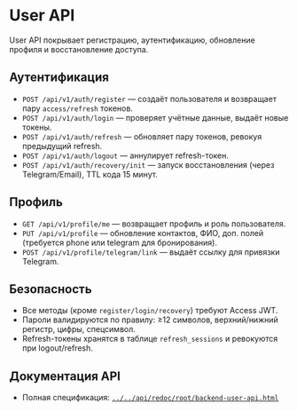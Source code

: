 # User API

User API покрывает регистрацию, аутентификацию, обновление профиля и восстановление доступа.

## Аутентификация

- `POST /api/v1/auth/register` — создаёт пользователя и возвращает пару `access/refresh` токенов.
- `POST /api/v1/auth/login` — проверяет учётные данные, выдаёт новые токены.
- `POST /api/v1/auth/refresh` — обновляет пару токенов, ревокуя предыдущий refresh.
- `POST /api/v1/auth/logout` — аннулирует refresh-токен.
- `POST /api/v1/auth/recovery/init` — запуск восстановления (через Telegram/Email), TTL кода 15 минут.

## Профиль

- `GET /api/v1/profile/me` — возвращает профиль и роль пользователя.
- `PUT /api/v1/profile` — обновление контактов, ФИО, доп. полей (требуется phone или telegram для бронирования).
- `POST /api/v1/profile/telegram/link` — выдаёт ссылку для привязки Telegram.

## Безопасность

- Все методы (кроме `register/login/recovery`) требуют Access JWT.
- Пароли валидируются по правилу: ≥12 символов, верхний/нижний регистр, цифры, спецсимвол.
- Refresh-токены хранятся в таблице `refresh_sessions` и ревокуются при logout/refresh.

## Документация API
- Полная спецификация: [`../../api/redoc/root/backend-user-api.html`](../../api/redoc/root/backend-user-api.html)
